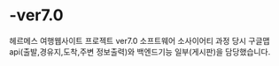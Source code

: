 # -ver7.0
헤르메스 여행웹사이트 프로젝트 ver7.0
소프트웨어 소사이어티 과정 당시 구글맵api(출발,경유지,도착,주변 정보출력)와 백엔드기능 일부(게시판)을 담당했습니다.
